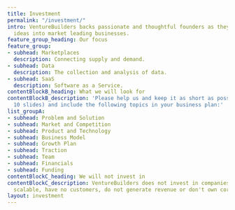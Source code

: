 ```yaml
---
title: Investment
permalink: "/investment/"
intro: VentureBuilders backs passionate and thoughtful founders as they turn exciting
  ideas into market leading businesses.
feature_group_heading: Our focus
feature_group:
- subhead: Marketplaces
  description: Connecting supply and demand.
- subhead: Data
  description: The collection and analysis of data.
- subhead: SaaS
  description: Software as a Service.
contentBlockB_heading: What we will look for
contentBlockB_description: 'Please help us and keep it as short as possible (max.
  10 slides) and include the following topics in your business plan:'
list_groupA:
- subhead: Problem and Solution
- subhead: Market and Competition
- subhead: Product and Technology
- subhead: Business Model
- subhead: Growth Plan
- subhead: Traction
- subhead: Team
- subhead: Financials
- subhead: Funding
contentBlockC_heading: We will not invest in
contentBlockC_description: VentureBuilders does not invest in companies that are not
  scalable, have no customers, do not generate revenue or don't own core technology.
layout: investment
---
```


